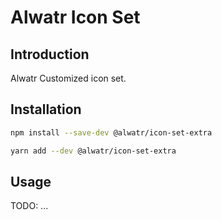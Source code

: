 # Alwatr Icon Set

## Introduction

Alwatr Customized icon set.

## Installation

```bash
npm install --save-dev @alwatr/icon-set-extra
```

```bash
yarn add --dev @alwatr/icon-set-extra
```

## Usage

TODO: ...
